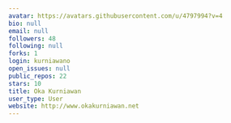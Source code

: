 ```yaml
---
avatar: https://avatars.githubusercontent.com/u/4797994?v=4
bio: null
email: null
followers: 48
following: null
forks: 1
login: kurniawano
open_issues: null
public_repos: 22
stars: 10
title: Oka Kurniawan
user_type: User
website: http://www.okakurniawan.net
---
```

